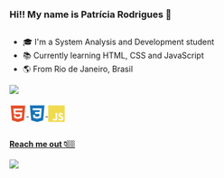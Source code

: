 ### Hi!! My name is Patrícia Rodrigues 👋
##
* 🎓 I'm a System Analysis and Development student
* 📚 Currently learning HTML, CSS and JavaScript
* 🌎 From Rio de Janeiro, Brasil

<div>
  <a href="https://github.com/PatriciaRodriguesR">
    <img height="180em" src="https://github-readme-stats.vercel.app/api/top-langs/?username=PatriciaRodriguesR&layout=compact&langs_count=16&theme=dracula"/>
</div>
  
  <div style="display; inline_block"><br>
    <img align="center" alt="Patricia-HTML" height="30em" widht="40em" src="https://raw.githubusercontent.com/devicons/devicon/master/icons/html5/html5-plain.svg"/>
    <img align="center" alt="Patricia-CSS" height="30em" widht="40em" src="https://raw.githubusercontent.com/devicons/devicon/master/icons/css3/css3-plain.svg"/>
    <img align="center" alt="Patricia-JS" height="30em" widht="40em" src="https://raw.githubusercontent.com/devicons/devicon/master/icons/javascript/javascript-plain.svg"/>
  </div>
  
  ##
  
  #### Reach me out 👇🏼
  <a href = "mailto:patriciarodriguesric@gmail.com"><img src="https://img.shields.io/badge/-Gmail-%23333?style=for-the-badge&logo=gmail&logoColor=white" target="_blanck"></a>
  

  
